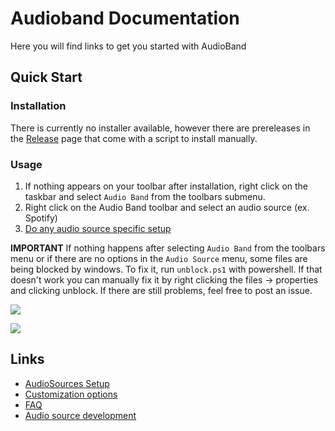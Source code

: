 # Audioband Documentation
Here you will find links to get you started with AudioBand

## Quick Start
### Installation
There is currently no installer available, however there are prereleases in the [Release](https://github.com/dsafa/audio-band/releases) page that come with a script to install manually.

### Usage
1. If nothing appears on your toolbar after installation, right click on the taskbar and select `Audio Band` from the toolbars submenu.
2. Right click on the Audio Band toolbar and select an audio source (ex. Spotify)
3. [Do any audio source specific setup](audiosources.md)

**IMPORTANT** If nothing happens after selecting `Audio Band` from the toolbars menu or if there are no options in the `Audio Source` menu, some files are being blocked by windows. To fix it, run `unblock.ps1` with powershell. If that doesn't work you can manually fix it by right clicking the files -> properties and clicking unblock. If there are still problems, feel free to post an issue.

![](~/images/hover-over.png)

![](~/images/click-audiosource.png)


## Links
- [AudioSources Setup](audiosources.md)
- [Customization options](customization.md)
- [FAQ](faq.md)
- [Audio source development](~/audiosource-api/index.md)